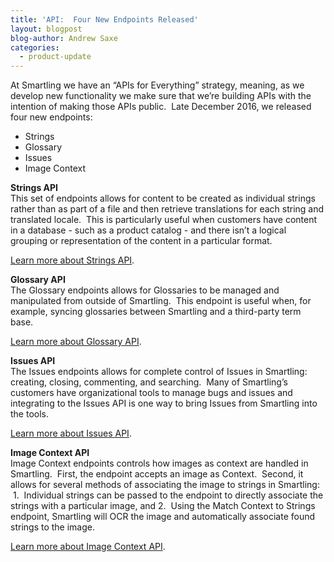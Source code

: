 ```yaml
---
title: 'API:  Four New Endpoints Released'
layout: blogpost
blog-author: Andrew Saxe
categories:
  - product-update
---
```



At Smartling we have an “APIs for Everything” strategy, meaning, as we develop new functionality we make sure that we’re building APIs with the intention of making those APIs public. &nbsp;Late December 2016, we released four new endpoints:

* Strings
* Glossary
* Issues
* Image Context

**Strings API**
<br>This set of endpoints allows for content to be created as individual strings rather than as part of a file and then retrieve translations for each string and translated locale. &nbsp;This is particularly useful when customers have content in a database - such as a product catalog - and there isn’t a logical grouping or representation of the content in a particular format.

[Learn more about Strings API](http://help.smartling.com/developers/api/v2/strings/).

**Glossary API**
<br>The Glossary endpoints allows for Glossaries to be managed and manipulated from outside of Smartling. &nbsp;This endpoint is useful when, for example, syncing glossaries between Smartling and a third-party term base.

[Learn more about Glossary API](http://help.smartling.com/developers/api/v2/glossary/).

**Issues API**
<br>The Issues endpoints allows for complete control of Issues in Smartling: creating, closing, commenting, and searching. &nbsp;Many of Smartling’s customers have organizational tools to manage bugs and issues and integrating to the Issues API is one way to bring Issues from Smartling into the tools.

[Learn more about Issues API](http://help.smartling.com/developers/api/v2/issues/).

**Image Context API**
<br>Image Context endpoints controls how images as context are handled in Smartling. &nbsp;First, the endpoint accepts an image as Context. &nbsp;Second, it allows for several methods of associating the image to strings in Smartling: &nbsp;1. &nbsp;Individual strings can be passed to the endpoint to directly associate the strings with a particular image, and 2. &nbsp;Using the Match Context to Strings endpoint, Smartling will OCR the image and automatically associate found strings to the image.

[Learn more about Image Context API](http://help.smartling.com/developers/api/v2/context/).